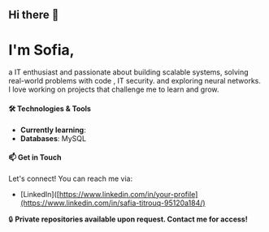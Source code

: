 ## Hi there 👋
# I'm Sofia, 
a IT enthusiast and passionate about building scalable systems, solving real-world problems with code , IT security. and exploring neural networks. I love working on projects that challenge me to learn and grow.

#### 🛠️ Technologies & Tools
-  **Currently learning**: 
- **Databases**: MySQL

#### 📫 Get in Touch
Let's connect! You can reach me via:
- [LinkedIn]([https://www.linkedin.com/in/your-profile](https://www.linkedin.com/in/safia-titrouq-95120a184/)

🔒 **Private repositories available upon request. Contact me for access!**
